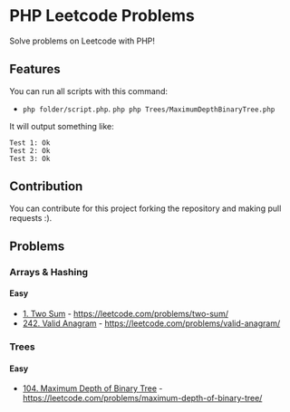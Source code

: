 # PHP Leetcode Problems
Solve problems on Leetcode with PHP!

## Features
You can run all scripts with this command:
- ```php folder/script.php```. ```php php Trees/MaximumDepthBinaryTree.php```

It will output something like:

```
Test 1: Ok
Test 2: Ok
Test 3: Ok
```

## Contribution
You can contribute for this project forking the repository and making pull requests :).

## Problems
### Arrays & Hashing
#### Easy
- [1. Two Sum](Arrays_and_Hashings/TwoSum.php) - https://leetcode.com/problems/two-sum/
- [242. Valid Anagram](Arrays_and_Hashings/ValidAnagram.php) - https://leetcode.com/problems/valid-anagram/

### Trees
#### Easy
- [104. Maximum Depth of Binary Tree](Trees/MaximumDepthBinaryTree.php) - https://leetcode.com/problems/maximum-depth-of-binary-tree/